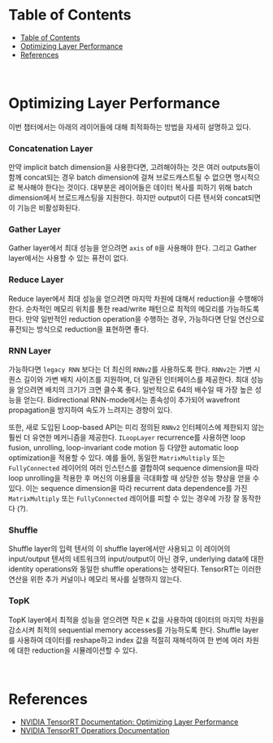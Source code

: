 # Table of Contents

- [Table of Contents](#table-of-contents)
- [Optimizing Layer Performance](#optimizing-layer-performance)
- [References](#references)

<br>

# Optimizing Layer Performance

이번 챕터에서는 아래의 레이어들에 대해 최적화하는 방법을 자세히 설명하고 있다.

### Concatenation Layer

만약 implicit batch dimension을 사용한다면, 고려해야하는 것은 여러 outputs들이 함께 concat되는 경우 batch dimension에 걸쳐 브로드캐스트될 수 없으면 명시적으로 복사해야 한다는 것이다. 대부분은 레이어들은 데이터 복사를 피하기 위해 batch dimension에서 브로드캐스팅을 지원한다. 하지만 output이 다른 텐서와 concat되면 이 기능은 비활성화된다.

### Gather Layer

Gather layer에서 최대 성능을 얻으려면 `axis` of `0`을 사용해야 한다. 그리고 Gather layer에서는 사용할 수 있는 퓨전이 없다.

### Reduce Layer

Reduce layer에서 최대 성능을 얻으려면 마지막 차원에 대해서 reduction을 수행해야 한다. 순차적인 메모리 위치를 통한 read/write 패턴으로 최적의 메모리를 가능하도록 한다. 만약 일반적인 reduction operation을 수행하는 경우, 가능하다면 단일 연산으로 퓨전되는 방식으로 reduction을 표현하면 좋다.

### RNN Layer

가능하다면 `legacy RNN` 보다는 더 최신의 `RNNv2`를 사용하도록 한다. `RNNv2`는 가변 시퀀스 길이와 가변 배치 사이즈를 지원하며, 더 일관된 인터페이스를 제공한다. 최대 성능을 얻으려면 배치의 크기가 크면 클수록 좋다. 일반적으로 64의 배수일 때 가장 높은 성능을 얻는다. Bidirectional RNN-mode에서는 종속성이 추가되어 wavefront propagation을 방지하여 속도가 느려지는 경향이 있다.

또한, 새로 도입된 Loop-based API는 미리 정의된 `RNNv2` 인터페이스에 제한되지 않는 훨씬 더 유연한 메커니즘을 제공한다. `ILoopLayer` recurrence를 사용하면 loop fusion, unrolling, loop-invariant code motion 등 다양한 automatic loop optimization을 적용할 수 있다. 예를 들어, 동일한 `MatrixMultiply` 또는 `FullyConnected` 레이어의 여러 인스턴스를 결합하여 sequence dimension을 따라 loop unrolling을 적용한 후 머신의 이용률을 극대화할 때 상당한 성능 향상을 얻을 수 있다. 이는 sequence dimension을 따라 recurrent data dependence를 가진 `MatrixMultiply` 또는 `FullyConnected` 레이어를 피할 수 있는 경우에 가장 잘 동작한다 (?).

### Shuffle

Shuffle layer의 입력 텐서의 이 shuffle layer에서만 사용되고 이 레이어의 input/output 텐서의 네트워크의 input/output이 아닌 경우, underlying data에 대한 identity operations와 동일한 shuffle operations는 생략된다. TensorRT는 이러한 연산을 위한 추가 커널이나 메모리 복사를 실행하지 않는다.

### TopK

TopK layer에서 최적을 성능을 얻으려면 작은 `K` 값을 사용하여 데이터의 마지막 차원을 감소시켜 최적의 sequential memory accesses를 가능하도록 한다. Shuffle layer를 사용하여 데이터를 reshape하고 index 값을 적절히 재해석하여 한 번에 여러 차원에 대한 reduction을 시뮬레이션할 수 있다.

<br>

# References

- [NVIDIA TensorRT Documentation: Optimizing Layer Performance](https://docs.nvidia.com/deeplearning/tensorrt/developer-guide/index.html#optimize-layer)
- [NVIDIA TensorRT Operatiors Documentation](https://docs.nvidia.com/deeplearning/tensorrt/operators/docs/index.html)